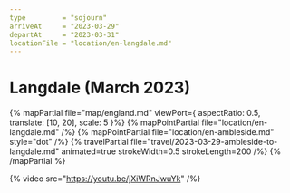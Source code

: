 ```yaml
---
type         = "sojourn"
arriveAt     = "2023-03-29"
departAt     = "2023-03-31"
locationFile = "location/en-langdale.md"
---
```


# Langdale (March 2023)

{% mapPartial file="map/england.md" viewPort={ aspectRatio: 0.5, translate: [10, 20], scale: 5 }%}
  {% mapPointPartial file="location/en-langdale.md" /%}
  {% mapPointPartial file="location/en-ambleside.md" style="dot" /%}
  {% travelPartial file="travel/2023-03-29-ambleside-to-langdale.md" animated=true strokeWidth=0.5 strokeLength=200 /%}
{% /mapPartial %}

{% video src="https://youtu.be/jXiWRnJwuYk" /%}
